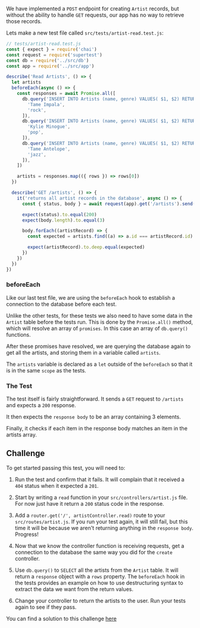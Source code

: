 We have implemented a `POST` endpoint for creating `Artist` records, but without the ability to handle `GET` requests, our app has no way to retrieve those records.

Lets make a new test file called `src/tests/artist-read.test.js`:

```js
// tests/artist-read.test.js
const { expect } = require('chai')
const request = require('supertest')
const db = require('../src/db')
const app = require('../src/app')

describe('Read Artists', () => {
  let artists
  beforeEach(async () => {
    const responses = await Promise.all([
      db.query('INSERT INTO Artists (name, genre) VALUES( $1, $2) RETURNING *', [
        'Tame Impala',
        'rock',
      ]),
      db.query('INSERT INTO Artists (name, genre) VALUES( $1, $2) RETURNING *', [
        'Kylie Minogue',
        'pop',
      ]),
      db.query('INSERT INTO Artists (name, genre) VALUES( $1, $2) RETURNING *', [
        'Tame Antelope',
        'jazz',
      ]),
    ])

    artists = responses.map(({ rows }) => rows[0])
  })

  describe('GET /artists', () => {
    it('returns all artist records in the database', async () => {
      const { status, body } = await request(app).get('/artists').send()

      expect(status).to.equal(200)
      expect(body.length).to.equal(3)

      body.forEach((artistRecord) => {
        const expected = artists.find((a) => a.id === artistRecord.id)

        expect(artistRecord).to.deep.equal(expected)
      })
    })
  })
})
```

### beforeEach

Like our last test file, we are using the `beforeEach` hook to establish a connection to the database before each test.

Unlike the other tests, for these tests we also need to have some data in the `Artist` table before the tests run. This is done by the `Promise.all()` method, which will resolve an array of `promises`. In this case an array of `db.query()` functions.

After these promises have resolved, we are querying the database again to get all the artists, and storing them in a variable called `artists`.

The `artists` variable is declared as a `let` outside of the `beforeEach` so that it is in the same `scope` as the tests.

### The Test

The test itself is fairly straightforward. It sends a `GET` request to `/artists` and expects a `200` response.

It then expects the `response body` to be an array containing 3 elements.

Finally, it checks if each item in the response body matches an item in the artists array.

## Challenge

To get started passing this test, you will need to:

1. Run the test and confirm that it fails. It will complain that it received a `404` status when it expected a `201`.

1. Start by writing a `read` function in your `src/controllers/artist.js` file. For now just have it return a `200` status code in the response.

1. Add a `router.get('/', artistController.read)` route to your `src/routes/artist.js`. If you run your test again, it will still fail, but this time it will be because we aren't returning anything in the `response body`. Progress!

1. Now that we know the controller function is receiving requests, get a connection to the database the same way you did for the `create` controller.

1. Use `db.query()` to `SELECT` all the artists from the `Artist` table. It will return a `response` object with a `rows` property. The `beforeEach` hook in the tests provides an example on how to use destructuring syntax to extract the data we want from the return values.

1. Change your controller to return the artists to the user. Run your tests again to see if they pass.

You can find a solution to this challenge [here](https://hackmd.io/VNS_utbuSvCTIvdCpZHvDg)
